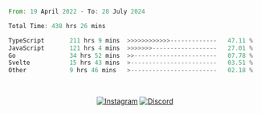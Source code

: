 <!--START_SECTION:waka-->

```rust
From: 19 April 2022 - To: 28 July 2024

Total Time: 438 hrs 26 mins

TypeScript       211 hrs 9 mins  >>>>>>>>>>>>-------------   47.11 %
JavaScript       121 hrs 4 mins  >>>>>>>------------------   27.01 %
Go               34 hrs 52 mins  >>-----------------------   07.78 %
Svelte           15 hrs 43 mins  >------------------------   03.51 %
Other            9 hrs 46 mins   >------------------------   02.18 %
```

<!--END_SECTION:waka-->


<!-- &nbsp;<div align="center">
  [![Spotify](https://supakorn-spotify.vercel.app/api/spotify?background_color=0d1117&border_color=ffffff)](https://open.spotify.com/user/314ljfgc3h2e3vrqtbm3tq35t5zq?si=f93b8de147494e3a)  
</div>
-->

&nbsp;<div align="center">
  [![Instagram](https://img.shields.io/badge/Instagram-E4405F?style=for-the-badge&logo=instagram&logoColor=white)](https://www.instagram.com/supakornigm/)
  [![Discord](https://img.shields.io/badge/Discord-7289DA?style=for-the-badge&logo=discord&logoColor=white)](https://discord.com/users/977487166609457172)
</div>


